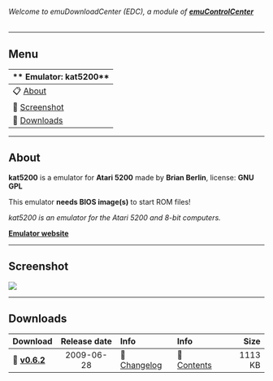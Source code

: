 ###### Welcome to emuDownloadCenter (EDC), a module of [**emuControlCenter**](https://github.com/PhoenixInteractiveNL/emuControlCenter/wiki/)
***
## Menu
| ** Emulator: kat5200** |
|:---------|
| :clipboard: [About](#about) |
| :sunrise: [Screenshot](#screenshot) |
| :floppy_disk: [Downloads](#downloads) |
***
## About
**kat5200** is a emulator for **Atari 5200** made by **Brian Berlin**, license: **GNU GPL**

This emulator **needs BIOS image(s)** to start ROM files!

_kat5200 is an emulator for the Atari 5200 and 8-bit computers._

[**Emulator website**](http://kat5200.jillybunch.com/)
***
## Screenshot
![](https://raw.githubusercontent.com/PhoenixInteractiveNL/emuDownloadCenter/master/hooks/kat5200/screen.jpg)
***
## Downloads
| Download | Release date  | Info       | Info       | Size       |
|:---------|:-------------:|:-----------|:-----------|-----------:|
| :floppy_disk: [**v0.6.2**](https://github.com/PhoenixInteractiveNL/edc-repo0002/raw/master/kat5200/0.6.2.7z) | 2009-06-28 | :page_facing_up: [Changelog](https://github.com/PhoenixInteractiveNL/edc-repo0002/blob/master/kat5200/0.6.2_changelog.txt) | :mag_right: [Contents](https://github.com/PhoenixInteractiveNL/edc-repo0002/blob/master/kat5200/0.6.2_contents.txt) | 1113 KB |
